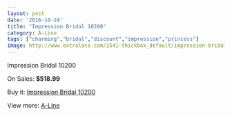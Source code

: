 ```yaml
---
layout: post
date: '2016-10-24'
title: "Impression Bridal 10200"
category: A-Line
tags: ["charming","bridal","discount","impression","princess"]
image: http://www.extralace.com/1541-thickbox_default/impression-bridal-10200.jpg
---
```

Impression Bridal 10200

On Sales: **$518.99**
<a href="https://www.extralace.com/a-line/728-impression-bridal-10200.html"><amp-img layout="responsive" width="600" height="600" src="//www.extralace.com/1541-thickbox_default/impression-bridal-10200.jpg" alt="Impression Bridal 10200 0" /></a>
<a href="https://www.extralace.com/a-line/728-impression-bridal-10200.html"><amp-img layout="responsive" width="600" height="600" src="//www.extralace.com/1542-thickbox_default/impression-bridal-10200.jpg" alt="Impression Bridal 10200 1" /></a>

Buy it: [Impression Bridal 10200](https://www.extralace.com/a-line/728-impression-bridal-10200.html "Impression Bridal 10200")

View more: [A-Line](https://www.extralace.com/2-a-line "A-Line")